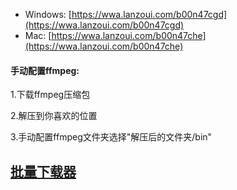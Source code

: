 - Windows: [https://wwa.lanzoui.com/b00n47cgd](https://wwa.lanzoui.com/b00n47cgd)
- Mac: [https://wwa.lanzoui.com/b00n47che](https://wwa.lanzoui.com/b00n47che)

#### 手动配置ffmpeg:

1.下载ffmpeg压缩包

2.解压到你喜欢的位置

3.手动配置ffmpeg文件夹选择"解压后的文件夹/bin"

## [批量下载器](https://github.com/Jarvay/Pocket48-Review-Downloader)
